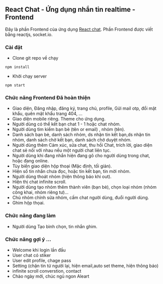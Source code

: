 ## React Chat - Ứng dụng nhắn tin realtime - Frontend

Đây là phần Frontend của ứng dụng [React chat]("http://localhost:3000/"). Phần Frontend được viết bằng reactjs, socket.io.


### Cài đặt
* Clone git repo về chạy
```
npm install
```
* Khởi chạy server
```
npm start
```

### Chức năng Frontend Đã hoàn thiện

* Giao diện, Đăng nhập, đăng ký, trang chủ, profile, Gửi mail otp, đổi mật khẩu, quên mật khẩu trang 404, ...
* Giao diện mobile riêng. Theme cho ứng dụng.
* Người dùng có thể kết bạn chat 1 - 1 hoặc chat nhóm.
* Người dùng tìm kiếm bạn bè (tên or email) , nhóm (tên).
* Danh sách bạn bè, danh sách nhóm, ds nhận tin kết bạn,ds nhận tin nhóm, danh sách chờ kết bạn, danh sách chờ duyệt nhóm.
* Người dùng thêm Cảm xúc, sửa chat, thu hồi Chat, trích lời, giao diện chat sẻ nối với nhau nếu một người chat liên tục.
* Người dùng khi đang nhắn hiện đang gõ cho người dùng trong chat, hoặc đang online.
* Tùy biến giao diện hộp thoại (Mặc định, tối giản).
* Hiện số tin nhắn chưa đọc, hoặc tin kết bạn, tin mời nhóm.
* Người dùng thoát nhóm (hiện thông báo khi out).
* Hiện thị chat infinite scroll.
* Người dùng tạo nhóm thêm thành viên (bạn bè), chọn loại nhóm (nhóm công khai, nhóm riêng tư)...
* Chủ nhóm chỉnh sửa nhóm, cấm chat người dùng, đuổi người dùng.
* Ghim hộp thọai.

### Chức năng đang làm

* Người dùng Tạo bình chọn, tin nhắn ghim.

### Chức năng gợi ý ...
* Welcome khi login lần đầu 
* User chat có stiker
* User edit profile, chage pass
* Setting (chặn tin từ người lại, hiện email,auto set theme, hiện thông báo)
* infinite scroll converstion, contact
* Chào ngày mới, chúc ngủ ngon Aleart





